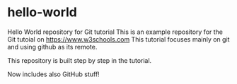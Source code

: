 # hello-world
Hello World repository for Git tutorial
This is an example repository for the Git tutoial on https://www.w3schools.com
This tutorial focuses mainly on git and using github as its remote.

This repository is built step by step in the tutorial. 

Now includes also GitHub stuff!
